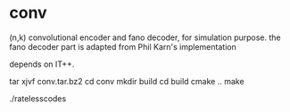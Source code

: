 conv
====

(n,k) convolutional encoder and fano decoder, for simulation purpose.
the fano decoder part is adapted from Phil Karn's implementation

depends on IT++.

tar xjvf conv.tar.bz2
cd conv
mkdir build
cd build
cmake ..
make
 
./ratelesscodes
